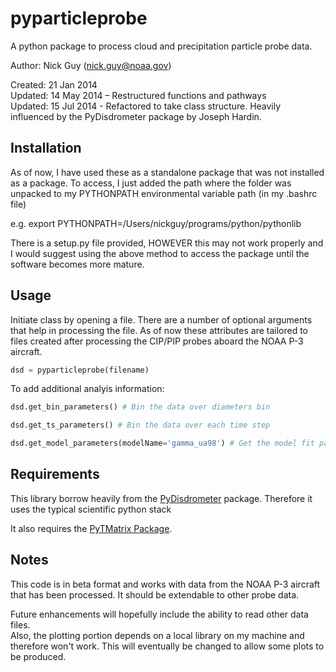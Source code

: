 pyparticleprobe
===============

A python package to process cloud and precipitation particle probe  data.

Author: Nick Guy (nick.guy@noaa.gov)

Created:  21 Jan 2014   
Updated:  14 May 2014 – Restructured functions and pathways   
Updated:  15 Jul 2014 - Refactored to take class structure.  Heavily influenced by the PyDisdrometer package by Joseph Hardin.   

## Installation
As of now, I have used these as a standalone package that was not installed as a package.
To access, I just added the path where the folder was unpacked to my 
PYTHONPATH environmental variable path (in my .bashrc file)

e.g. export PYTHONPATH=/Users/nickguy/programs/python/pythonlib

There is a setup.py file provided, HOWEVER this may not work properly and I would suggest
 using the above method to access the package until the software becomes more mature.
 
## Usage
Initiate class by opening a file.  There are a number of optional arguments that help in processing the file.
As of now these attributes are tailored to files created after processing the CIP/PIP probes aboard the NOAA P-3 aircraft.

```python
dsd = pyparticleprobe(filename)
```

To add additional analyis information:
```python
dsd.get_bin_parameters() # Bin the data over diameters bin

dsd.get_ts_parameters() # Bin the data over each time step

dsd.get_model_parameters(modelName='gamma_ua98') # Get the model fit parameters, default uses gamma model as in Ulbrich and Atlas (1998)
```

## Requirements
This library borrow heavily from the [PyDisdrometer](https://github.com/josephhardinee/PyDisdrometer) package.
Therefore it uses the typical scientific python stack

It also requires the [PyTMatrix Package](https://github.com/jleinonen/pytmatrix).

## Notes
This code is in beta format and works with data from the NOAA P-3 aircraft that has been processed.  It should be extendable to other probe data.  

Future enhancements will hopefully include the ability to read other data files.  
Also, the plotting portion depends on a local library on my machine and therefore won't work.  This will eventually be changed to allow some plots to be produced.


